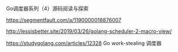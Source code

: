 Go调度器系列（4）源码阅读与探索

https://segmentfault.com/a/1190000018876007

http://lessisbetter.site/2019/03/26/golang-scheduler-2-macro-view/

https://studygolang.com/articles/12328 Go work-stealing 调度器